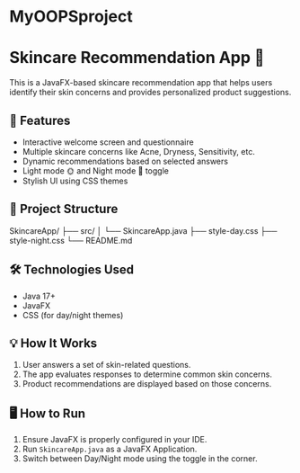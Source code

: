 # MyOOPSproject
# Skincare Recommendation App 🌿

This is a JavaFX-based skincare recommendation app that helps users identify their skin concerns and provides personalized product suggestions.

## 🚀 Features
- Interactive welcome screen and questionnaire  
- Multiple skincare concerns like Acne, Dryness, Sensitivity, etc.  
- Dynamic recommendations based on selected answers  
- Light mode 🌞 and Night mode 🌙 toggle  
- Stylish UI using CSS themes  

## 📂 Project Structure
SkincareApp/
├── src/
│ └── SkincareApp.java
├── style-day.css
├── style-night.css
└── README.md

## 🛠 Technologies Used
- Java 17+
- JavaFX
- CSS (for day/night themes)

## 💡 How It Works
1. User answers a set of skin-related questions.  
2. The app evaluates responses to determine common skin concerns.  
3. Product recommendations are displayed based on those concerns.

## 🖥 How to Run
1. Ensure JavaFX is properly configured in your IDE.  
2. Run `SkincareApp.java` as a JavaFX Application.  
3. Switch between Day/Night mode using the toggle in the corner.
